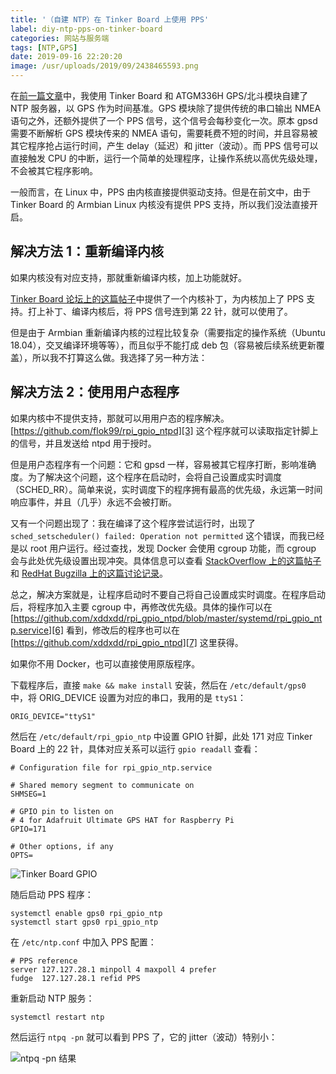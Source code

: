 ```yaml
---
title: '（自建 NTP）在 Tinker Board 上使用 PPS'
label: diy-ntp-pps-on-tinker-board
categories: 网站与服务端
tags: [NTP,GPS]
date: 2019-09-16 22:20:20
image: /usr/uploads/2019/09/2438465593.png
---
```

在[前一篇文章][1]中，我使用 Tinker Board 和 ATGM336H GPS/北斗模块自建了 NTP 服务器，以 GPS 作为时间基准。GPS 模块除了提供传统的串口输出 NMEA 语句之外，还额外提供了一个 PPS 信号，这个信号会每秒变化一次。原本 gpsd 需要不断解析 GPS 模块传来的 NMEA 语句，需要耗费不短的时间，并且容易被其它程序抢占运行时间，产生 delay（延迟）和 jitter（波动）。而 PPS 信号可以直接触发 CPU 的中断，运行一个简单的处理程序，让操作系统以高优先级处理，不会被其它程序影响。

一般而言，在 Linux 中，PPS 由内核直接提供驱动支持。但是在前文中，由于 Tinker Board 的 Armbian Linux 内核没有提供 PPS 支持，所以我们没法直接开启。

解决方法 1：重新编译内核
---------------------

如果内核没有对应支持，那就重新编译内核，加上功能就好。

[Tinker Board 论坛上的这篇帖子][2]中提供了一个内核补丁，为内核加上了 PPS 支持。打上补丁、编译内核后，将 PPS 信号连到第 22 针，就可以使用了。

但是由于 Armbian 重新编译内核的过程比较复杂（需要指定的操作系统（Ubuntu 18.04），交叉编译环境等等），而且似乎不能打成 deb 包（容易被后续系统更新覆盖），所以我不打算这么做。我选择了另一种方法：

解决方法 2：使用用户态程序
----------------------

如果内核中不提供支持，那就可以用用户态的程序解决。[https://github.com/flok99/rpi_gpio_ntpd][3] 这个程序就可以读取指定针脚上的信号，并且发送给 ntpd 用于授时。

但是用户态程序有一个问题：它和 gpsd 一样，容易被其它程序打断，影响准确度。为了解决这个问题，这个程序在启动时，会将自己设置成实时调度（SCHED_RR）。简单来说，实时调度下的程序拥有最高的优先级，永远第一时间响应事件，并且（几乎）永远不会被打断。

又有一个问题出现了：我在编译了这个程序尝试运行时，出现了 `sched_setscheduler() failed: Operation not permitted` 这个错误，而我已经是以 root 用户运行。经过查找，发现 Docker 会使用 cgroup 功能，而 cgroup 会与此处优先级设置出现冲突。具体信息可以查看 [StackOverflow 上的这篇帖子][4] 和 [RedHat Bugzilla 上的这篇讨论记录][5]。

总之，解决方案就是，让程序启动时不要自己将自己设置成实时调度。在程序启动后，将程序加入主要 cgroup 中，再修改优先级。具体的操作可以在 [https://github.com/xddxdd/rpi_gpio_ntpd/blob/master/systemd/rpi_gpio_ntp.service][6] 看到，修改后的程序也可以在 [https://github.com/xddxdd/rpi_gpio_ntpd][7] 这里获得。

如果你不用 Docker，也可以直接使用原版程序。

下载程序后，直接 `make && make install` 安装，然后在 `/etc/default/gps0` 中，将 ORIG_DEVICE 设置为对应的串口，我用的是 `ttyS1`：

    ORIG_DEVICE="ttyS1"

然后在 `/etc/default/rpi_gpio_ntp` 中设置 GPIO 针脚，此处 171 对应 Tinker Board 上的 22 针，具体对应关系可以运行 `gpio readall` 查看：

    # Configuration file for rpi_gpio_ntp.service
    
    # Shared memory segment to communicate on
    SHMSEG=1
    
    # GPIO pin to listen on
    # 4 for Adafruit Ultimate GPS HAT for Raspberry Pi
    GPIO=171
    
    # Other options, if any
    OPTS=

![Tinker Board GPIO][8]

随后启动 PPS 程序：

    systemctl enable gps0 rpi_gpio_ntp
    systemctl start gps0 rpi_gpio_ntp

在 `/etc/ntp.conf` 中加入 PPS 配置：

    # PPS reference
    server 127.127.28.1 minpoll 4 maxpoll 4 prefer
    fudge  127.127.28.1 refid PPS

重新启动 NTP 服务：

    systemctl restart ntp

然后运行 `ntpq -pn` 就可以看到 PPS 了，它的 jitter（波动）特别小：

![ntpq -pn 结果][9]


  [1]: /article/modify-website/diy-gps-based-ntp-server.lantian
  [2]: https://tinkerboarding.co.uk/forum/thread-594.html
  [3]: https://github.com/flok99/rpi_gpio_ntpd
  [4]: https://unix.stackexchange.com/questions/207762/why-sudo-user-can-use-sched-setscheduler-sched-rr-while-root-can-not/511261#511261
  [5]: https://bugzilla.redhat.com/show_bug.cgi?id=1467919
  [6]: https://github.com/xddxdd/rpi_gpio_ntpd/blob/master/systemd/rpi_gpio_ntp.service
  [7]: https://github.com/xddxdd/rpi_gpio_ntpd
  [8]: /usr/uploads/2019/09/901961425.png
  [9]: /usr/uploads/2019/09/2438465593.png